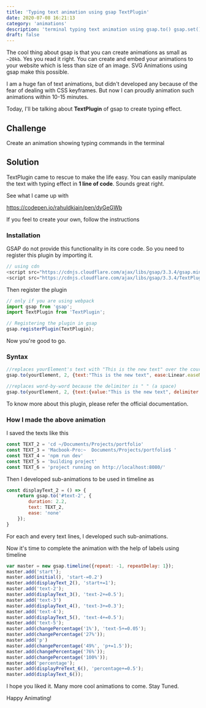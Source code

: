 ```yaml
---
title: 'Typing text animation using gsap TextPlugin'
date: 2020-07-08 16:21:13
category: 'animations'
description: 'terminal typing text animation using gsap.to() gsap.set() gsap.timeline() and TextPlugin'
draft: false
---
```

The cool thing about gsap is that you can create animations as small as `~20kb`. Yes you read it right. You can create and embed your animations to your website which is less than size of an image. SVG Animations using gsap make this possible.

I am a huge fan of text animations, but didn't developed any because of the fear of dealing with CSS keyframes. But now I can proudly animation such animations within 10-15 minutes.

Today, I'll be talking about **TextPlugin** of gsap to create typing effect. 

## Challenge
Create an animation showing typing commands in the terminal

## Solution
TextPlugin came to rescue to make the life easy. You can easily manipulate the text with typing effect in **1 line of code**. Sounds great right.

See what I came up with

https://codepen.io/rahuldkjain/pen/dyGeGWb

If you feel to create your own, follow the instructions

### Installation
GSAP do not provide this functionality in its core code. So you need to register this plugin by importing it.
```js
// using cdn
<script src="https://cdnjs.cloudflare.com/ajax/libs/gsap/3.3.4/gsap.min.js"></script>
<script src="https://cdnjs.cloudflare.com/ajax/libs/gsap/3.3.4/TextPlugin.min.js"></script>
```
Then register the plugin
```js
// only if you are using webpack
import gsap from 'gsap';
import TextPlugin from 'TextPlugin';

// Registering the plugin in gsap
gsap.registerPlugin(TextPlugin);
```
Now you're good to go.

### Syntax
```js
//replaces yourElement's text with "This is the new text" over the course of 2 seconds
gsap.to(yourElement, 2, {text:"This is the new text", ease:Linear.easeNone});
```
```js
//replaces word-by-word because the delimiter is " " (a space)
gsap.to(yourElement, 2, {text:{value:"This is the new text", delimiter:" "}, ease:Linear.easeNone});
```

To know more about this plugin, please refer the official documentation.

### How I made the above animation

I saved the texts like this
```js
const TEXT_2 = 'cd ~/Documents/Projects/portfolio'
const TEXT_3 = 'Macbook-Pro:~  Documents/Projects/portfolio$ '
const TEXT_4 = 'npm run dev'
const TEXT_5 = 'building project'
const TEXT_6 = 'project running on http://localhost:8080/'
```
Then I developed sub-animations to be used in timeline as
```js
const displayText_2 = () => {
    return gsap.to('#text-2', {
        duration: 2.2,
        text: TEXT_2,
        ease: 'none'
    });
}
```
For each and every text lines, I developed such sub-animations.

Now it's time to complete the animation with the help of labels using timeline
```js
var master = new gsap.timeline({repeat: -1, repeatDelay: 1});
master.add('start');
master.add(initial(), 'start-=0.2')
master.add(displayText_2(), 'start+=1');
master.add('text-2');
master.add(displayText_3(), 'text-2+=0.5');
master.add('text-3')
master.add(displayText_4(), 'text-3+=0.3');
master.add('text-4');
master.add(displayText_5(), 'text-4+=0.5');
master.add('text-5');
master.add(changePercentage('1%'), 'text-5+=0.05');
master.add(changePercentage('27%'));
master.add('p')
master.add(changePercentage('49%', 'p+=1.5'));
master.add(changePercentage('76%'));
master.add(changePercentage('100%'));
master.add('percentage');
master.add(displayPreText_6(), 'percentage+=0.5');
master.add(displayText_6());
```

I hope you liked it. Many more cool animations to come. Stay Tuned.

Happy Animating!
